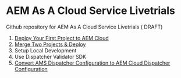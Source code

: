 # AEM As A Cloud Service Livetrials 
Github repository for AEM As A Cloud Service Livetrials ( DRAFT)

1. [Deploy Your First Project to AEM Cloud](./1_Deploy_Custom_Project/README.md )
2. [Merge Two Projects & Deploy](./2_Project_Merge/README.md)
3. Setup Local Development
4. Use Dispatcher Validator SDK
5. [Convert AMS Dispatcher Configuration to AEM Cloud Dispatcher Configuration](./Convert_Dispatcher_Config/README.md)

